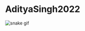 # AdityaSingh2022

![snake gif](https://github.com/AdityaSingh2022/AdityaSingh2022/blob/output/github-contribution-grid-snake.svg)
